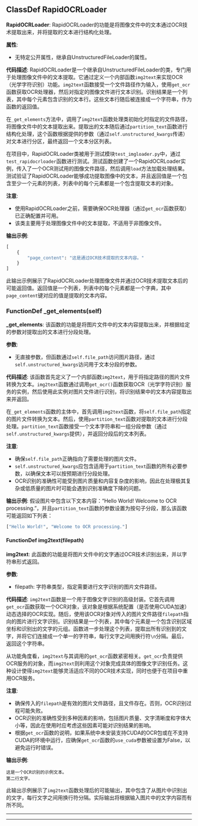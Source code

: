 ## ClassDef RapidOCRLoader
**RapidOCRLoader**: RapidOCRLoader的功能是将图像文件中的文本通过OCR技术提取出来，并将提取的文本进行结构化处理。

**属性**:
- 无特定公开属性，继承自UnstructuredFileLoader的属性。

**代码描述**:
RapidOCRLoader是一个继承自UnstructuredFileLoader的类，专门用于处理图像文件中的文本提取。它通过定义一个内部函数`img2text`来实现OCR（光学字符识别）功能。`img2text`函数接受一个文件路径作为输入，使用`get_ocr`函数获取OCR处理器，然后对指定的图像文件进行文本识别。识别结果是一个列表，其中每个元素包含识别的文本行。这些文本行随后被连接成一个字符串，作为函数的返回值。

在`_get_elements`方法中，调用了`img2text`函数处理类初始化时指定的文件路径，将图像文件中的文本提取出来。提取出的文本随后通过`partition_text`函数进行结构化处理，这个函数根据提供的参数（通过`self.unstructured_kwargs`传递）对文本进行分区，最终返回一个文本分区列表。

在项目中，RapidOCRLoader类被用于测试模块`test_imgloader.py`中，通过`test_rapidocrloader`函数进行测试。测试函数创建了一个RapidOCRLoader实例，传入了一个OCR测试用的图像文件路径，然后调用`load`方法加载处理结果。测试验证了RapidOCRLoader能够成功提取图像中的文本，并且返回值是一个包含至少一个元素的列表，列表中的每个元素都是一个包含提取文本的对象。

**注意**:
- 使用RapidOCRLoader之前，需要确保OCR处理器（通过`get_ocr`函数获取）已正确配置并可用。
- 该类主要用于处理图像文件中的文本提取，不适用于非图像文件。

**输出示例**:
```python
[
    {
        "page_content": "这是通过OCR技术提取的文本内容。"
    }
]
```
此输出示例展示了RapidOCRLoader处理图像文件并通过OCR技术提取文本后的可能返回值。返回值是一个列表，列表中的每个元素都是一个字典，其中`page_content`键对应的值是提取的文本内容。
### FunctionDef _get_elements(self)
**_get_elements**: 该函数的功能是将图片文件中的文本内容提取出来，并根据给定的参数对提取出的文本进行分段处理。

**参数**:
- 无直接参数，但函数通过`self.file_path`访问图片路径，通过`self.unstructured_kwargs`访问用于文本分段的参数。

**代码描述**:
该函数首先定义了一个内部函数`img2text`，用于将指定路径的图片文件转换为文本。`img2text`函数通过调用`get_ocr()`函数获取OCR（光学字符识别）服务的实例，然后使用此实例对图片文件进行识别，将识别结果中的文本内容提取出来并返回。

在`_get_elements`函数的主体中，首先调用`img2text`函数，将`self.file_path`指定的图片文件转换为文本。然后，使用`partition_text`函数对提取的文本进行分段处理。`partition_text`函数接受一个文本字符串和一组分段参数（通过`self.unstructured_kwargs`提供），并返回分段后的文本列表。

**注意**:
- 确保`self.file_path`正确指向了需要处理的图片文件。
- `self.unstructured_kwargs`应包含适用于`partition_text`函数的所有必要参数，以确保文本可以按预期进行分段处理。
- OCR识别的准确性可能受到图片质量和内容复杂度的影响，因此在处理极其复杂或低质量的图片时可能会遇到识别准确度下降的问题。

**输出示例**:
假设图片中包含以下文本内容：“Hello World! Welcome to OCR processing.”，并且`partition_text`函数的参数设置为按句子分段，那么该函数可能返回如下列表：
```python
["Hello World!", "Welcome to OCR processing."]
```
#### FunctionDef img2text(filepath)
**img2text**: 此函数的功能是将图片文件中的文字通过OCR技术识别出来，并以字符串形式返回。

**参数**:
- filepath: 字符串类型，指定需要进行文字识别的图片文件路径。

**代码描述**:
`img2text`函数是一个用于图像文字识别的高级封装。它首先调用`get_ocr`函数获取一个OCR对象，该对象是根据系统配置（是否使用CUDA加速）动态选择的OCR实现。随后，使用该OCR对象对传入的图片文件路径`filepath`指向的图片进行文字识别。识别结果是一个列表，其中每个元素是一个包含识别区域坐标和识别出的文字的元组。函数进一步处理这个列表，提取出所有识别到的文字，并将它们连接成一个单一的字符串，每行文字之间用换行符`\n`分隔。最后，返回这个字符串。

从功能角度看，`img2text`与其调用的`get_ocr`函数紧密相关。`get_ocr`负责提供OCR服务的对象，而`img2text`则利用这个对象完成具体的图像文字识别任务。这种设计使得`img2text`能够灵活适应不同的OCR技术实现，同时也便于在项目中重用OCR服务。

**注意**:
- 确保传入的`filepath`是有效的图片文件路径，且文件存在。否则，OCR识别过程可能失败。
- OCR识别的准确性受到多种因素的影响，包括图片质量、文字清晰度和字体大小等，因此在使用时应考虑这些因素可能对识别结果的影响。
- 根据`get_ocr`函数的说明，如果系统中未安装支持CUDA的OCR包或在不支持CUDA的环境中运行，应确保`get_ocr`函数的`use_cuda`参数被设置为False，以避免运行时错误。

**输出示例**:
```
这是一个OCR识别的示例文本。
第二行文字。
```
此输出示例展示了`img2text`函数处理后的可能输出，其中包含了从图片中识别出的文字，每行文字之间用换行符分隔。实际输出将根据输入图片中的文字内容而有所不同。
***
***
